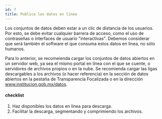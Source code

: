 ```yaml
---
id: 7
title: Publica los datos en línea
---
```


Los conjuntos de datos deben estar a un clic de distancia de los usuarios. Por esto, se debe evitar cualquier barrera de acceso, como el uso de contraseñas o interfaces de usuario "interactivas". Debemos considerar que será también el software el que consuma estos datos en línea, no sólo humanos.

Para lo anterior, se recomeienda cargar los conjuntos de datos abiertos en un servidor web, ya sea el mismo portal en línea con el que se cuente, o servidores de archivos propios o en la nube. Se recomienda cargar las ligas descargables a los archivos (o hacer referencia) en la sección de datos abiertos en la pestaña de Transparencia Focalizada o en la dirección www.institucion.gob.mx/datos.

#### checklist
1. Haz disponibles los datos en línea para descarga.
2. Facilitar la descarga, segmentando y comprimiendo los archivos.

